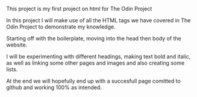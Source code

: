 This project is my first project on html for The Odin Project

In this project I will make use of all the HTML tags we have covered in The Odin Project to demonstrate my knowledge.

Starting off with the boilerplate, moving into the head then body of the website.

I will be experimenting with different headings, making text bold and italic, as well as linking some other pages and images and also creating some lists.

At the end we will hopefully end up with a succesfull page comitted to github and working 100% as intended.

